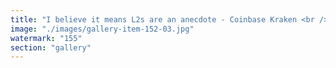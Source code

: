 ```yaml
---
title: "I believe it means L2s are an anecdote - Coinbase Kraken <br /><br />I also believe it means there is no need to max out IBRL -Solana Foundation<br /><br />WINNERS ALL CATEGORIES - Ethereum Foundation Eigen Labs a16z speedrun <br /><br />PUMP ETH PUMP EIGEN PUMP - Morpho"
image: "./images/gallery-item-152-03.jpg"
watermark: "155"
section: "gallery"
---
```

